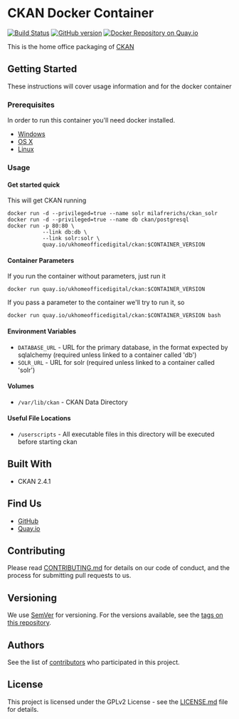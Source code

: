 # CKAN Docker Container

[![Build Status](https://travis-ci.org/UKHomeOffice/docker-ckan.svg)](https://travis-ci.org/UKHomeOffice/docker-ckan) [![GitHub version](https://badge.fury.io/gh/ukhomeoffice%2Fdocker-ckan.svg)](https://badge.fury.io/gh/ukhomeoffice%2Fdocker-ckan) [![Docker Repository on Quay.io](https://quay.io/repository/ukhomeofficedigital/ckan/status "Docker Repository on Quay.io")](https://quay.io/repository/ukhomeofficedigital/ckan)

This is the home office packaging of [CKAN](http://ckan.org/) 

## Getting Started

These instructions will cover usage information and for the docker container 

### Prerequisites


In order to run this container you'll need docker installed.

* [Windows](https://docs.docker.com/windows/started)
* [OS X](https://docs.docker.com/mac/started/)
* [Linux](https://docs.docker.com/linux/started/)

### Usage

#### Get started quick

This will get CKAN running

```
docker run -d --privileged=true --name solr milafrerichs/ckan_solr
docker run -d --privileged=true --name db ckan/postgresql
docker run -p 80:80 \
           --link db:db \
           --link solr:solr \
           quay.io/ukhomeofficedigital/ckan:$CONTAINER_VERSION
```

#### Container Parameters

If you run the container without parameters, just run it

```shell
docker run quay.io/ukhomeofficedigital/ckan:$CONTAINER_VERSION
```

If you pass a parameter to the container we'll try to run it, so 

```shell
docker run quay.io/ukhomeofficedigital/ckan:$CONTAINER_VERSION bash
```

#### Environment Variables

* `DATABASE_URL` - URL for the primary database, in the format expected by sqlalchemy (required 
                   unless linked to a container called 'db')
* `SOLR_URL` - URL for solr (required unless linked to a container called 'solr')

#### Volumes

* `/var/lib/ckan` - CKAN Data Directory

#### Useful File Locations

* `/userscripts` - All executable files in this directory will be executed before starting ckan 

## Built With

* CKAN 2.4.1

## Find Us

* [GitHub](https://github.com/UKHomeOffice/docker-ckan)
* [Quay.io](https://quay.io/repository/ukhomeofficedigital/ckan)

## Contributing

Please read [CONTRIBUTING.md](CONTRIBUTING.md) for details on our code of conduct, and the process for submitting pull requests to us.

## Versioning

We use [SemVer](http://semver.org/) for versioning. For the versions available, see the 
[tags on this repository](https://github.com/UKHomeOffice/docker-ckan/tags). 

## Authors

See the list of [contributors](https://github.com/UKHomeOffice/docker-ckan/contributors) who 
participated in this project.

## License

This project is licensed under the GPLv2 License - see the [LICENSE.md](LICENSE.md) file for details.

